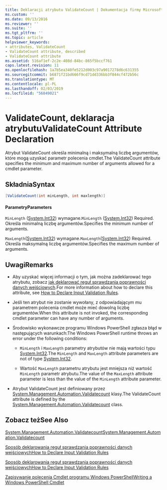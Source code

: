 ```yaml
---
title: Deklaracji atrybutu ValidateCount | Dokumentacja firmy Microsoft
ms.custom: ''
ms.date: 09/13/2016
ms.reviewer: ''
ms.suite: ''
ms.tgt_pltfrm: ''
ms.topic: article
helpviewer_keywords:
- attributes, ValidateCount
- ValidateCount attribute, described
- ValidateCount attribute
ms.assetid: 516af1ef-2c2e-408d-84bc-865f5bccf761
caps.latest.revision: 11
ms.openlocfilehash: 1a7b5ea340fe5212d003c97a9017278d6c631355
ms.sourcegitcommit: b6871f21bd666f9cd71dd336bb3f844cf472b56c
ms.translationtype: MT
ms.contentlocale: pl-PL
ms.lasthandoff: 02/03/2019
ms.locfileid: "56849021"
---
```

# <a name="validatecount-attribute-declaration"></a><span data-ttu-id="ea6a8-102">ValidateCount, deklaracja atrybutu</span><span class="sxs-lookup"><span data-stu-id="ea6a8-102">ValidateCount Attribute Declaration</span></span>

<span data-ttu-id="ea6a8-103">Atrybut ValidateCount określa minimalną i maksymalną liczbę argumentów, które mogą uzyskać parametr polecenia cmdlet.</span><span class="sxs-lookup"><span data-stu-id="ea6a8-103">The ValidateCount attribute specifies the minimum and maximum number of arguments allowed for a cmdlet parameter.</span></span>

## <a name="syntax"></a><span data-ttu-id="ea6a8-104">Składnia</span><span class="sxs-lookup"><span data-stu-id="ea6a8-104">Syntax</span></span>

```csharp
[ValidateCount(int minLength, int maxlength)]
```

#### <a name="parameters"></a><span data-ttu-id="ea6a8-105">Parametry</span><span class="sxs-lookup"><span data-stu-id="ea6a8-105">Parameters</span></span>

<span data-ttu-id="ea6a8-106">`MinLength` ([System.Int32](/dotnet/api/System.Int32)) wymagane.</span><span class="sxs-lookup"><span data-stu-id="ea6a8-106">`MinLength` ([System.Int32](/dotnet/api/System.Int32)) Required.</span></span> <span data-ttu-id="ea6a8-107">Określa minimalną liczbę argumentów.</span><span class="sxs-lookup"><span data-stu-id="ea6a8-107">Specifies the minimum number of arguments.</span></span>

<span data-ttu-id="ea6a8-108">`MaxLength`([System.Int32](/dotnet/api/System.Int32)) wymagane.</span><span class="sxs-lookup"><span data-stu-id="ea6a8-108">`MaxLength`([System.Int32](/dotnet/api/System.Int32)) Required.</span></span> <span data-ttu-id="ea6a8-109">Określa maksymalną liczbę argumentów.</span><span class="sxs-lookup"><span data-stu-id="ea6a8-109">Specifies the maximum number of arguments.</span></span>

## <a name="remarks"></a><span data-ttu-id="ea6a8-110">Uwagi</span><span class="sxs-lookup"><span data-stu-id="ea6a8-110">Remarks</span></span>

- <span data-ttu-id="ea6a8-111">Aby uzyskać więcej informacji o tym, jak można zadeklarować tego atrybutu, zobacz [jak deklarować reguł sprawdzania poprawności danych wejściowych](http://msdn.microsoft.com/en-us/544c2100-62ba-4be4-b2a2-cc0d4e4fc45b).</span><span class="sxs-lookup"><span data-stu-id="ea6a8-111">For more information about how to declare this attribute, see [How to Declare Input Validation Rules](http://msdn.microsoft.com/en-us/544c2100-62ba-4be4-b2a2-cc0d4e4fc45b).</span></span>

- <span data-ttu-id="ea6a8-112">Jeśli ten atrybut nie zostanie wywołany, z odpowiadającym mu parametrem polecenia cmdlet może mieć dowolną liczbę argumentów.</span><span class="sxs-lookup"><span data-stu-id="ea6a8-112">When this attribute is not invoked, the corresponding cmdlet parameter can have any number of arguments.</span></span>

- <span data-ttu-id="ea6a8-113">Środowisko wykonawcze programu Windows PowerShell zgłasza błąd w następujących warunkach:</span><span class="sxs-lookup"><span data-stu-id="ea6a8-113">The Windows PowerShell runtime throws an error under the following conditions:</span></span>

    - <span data-ttu-id="ea6a8-114">`MinLength` i `MaxLength` parametry atrybutów nie mają wartości typu [System.Int32](/dotnet/api/System.Int32).</span><span class="sxs-lookup"><span data-stu-id="ea6a8-114">The `MinLength` and `MaxLength` attribute parameters are not of type [System.Int32](/dotnet/api/System.Int32).</span></span>

    - <span data-ttu-id="ea6a8-115">Wartość `MaxLength` parametru atrybutu jest mniejsza niż wartość `MinLength` parametr atrybutu.</span><span class="sxs-lookup"><span data-stu-id="ea6a8-115">The value of the `MaxLength` attribute parameter is less than the value of the `MinLength` attribute parameter.</span></span>

- <span data-ttu-id="ea6a8-116">Atrybut ValidateCount jest definiowany przez [System.Management.Automation.Validatecount](/dotnet/api/System.Management.Automation.ValidateCount) klasy.</span><span class="sxs-lookup"><span data-stu-id="ea6a8-116">The ValidateCount attribute is defined by the [System.Management.Automation.Validatecount](/dotnet/api/System.Management.Automation.ValidateCount) class.</span></span>

## <a name="see-also"></a><span data-ttu-id="ea6a8-117">Zobacz też</span><span class="sxs-lookup"><span data-stu-id="ea6a8-117">See Also</span></span>

[<span data-ttu-id="ea6a8-118">System.Management.Automation.Validatecount</span><span class="sxs-lookup"><span data-stu-id="ea6a8-118">System.Management.Automation.Validatecount</span></span>](/dotnet/api/System.Management.Automation.ValidateCount)

[<span data-ttu-id="ea6a8-119">Sposób deklarowania reguł sprawdzania poprawności danych wejściowych</span><span class="sxs-lookup"><span data-stu-id="ea6a8-119">How to Declare Input Validation Rules</span></span>](http://msdn.microsoft.com/en-us/544c2100-62ba-4be4-b2a2-cc0d4e4fc45b)

[<span data-ttu-id="ea6a8-120">Sposób deklarowania reguł sprawdzania poprawności danych wejściowych</span><span class="sxs-lookup"><span data-stu-id="ea6a8-120">How to Declare Input Validation Rules</span></span>](http://msdn.microsoft.com/en-us/544c2100-62ba-4be4-b2a2-cc0d4e4fc45b)

[<span data-ttu-id="ea6a8-121">Zapisywanie polecenia Cmdlet programu Windows PowerShell</span><span class="sxs-lookup"><span data-stu-id="ea6a8-121">Writing a Windows PowerShell Cmdlet</span></span>](./writing-a-windows-powershell-cmdlet.md)
